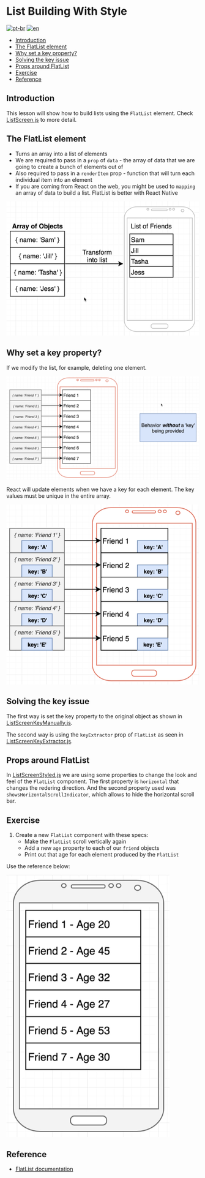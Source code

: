 # List Building With Style
[![pt-br](https://img.shields.io/badge/lang-pt--br-green.svg)](./README.md)
[![en](https://img.shields.io/badge/lang-en-red.svg)](./README-en.md)

- [Introduction](#introduction)
- [The FlatList element](#the-flatlist-element)
- [Why set a key property?](#why-set-a-key-property)
- [Solving the key issue](#solving-the-key-issue)
- [Props around FlatList](#props-around-flatlist)
- [Exercise](#exercise)
- [Reference](#reference)

## Introduction

This lesson will show how to build lists using the `FlatList` element. Check [ListScreen.js](./src/screens/ListScreen.js) to more detail.
## The FlatList element

- Turns an array into a list of elements
- We are required to pass in a `prop` of `data` - the array of data that we are going to create a bunch of elements out of
- Also required to pass in a `renderItem` prop - function that will turn each individual item into an element
- If you are coming from React on the web, you might be used to `mapping` an array of data to build a list. FlatList is better with React Native

![Array to List of Friends](../assets/2022-09-01-19-59-40.png)

## Why set a key property?

If we modify the list, for example, deleting one element. 

![behavior without a key being provided](../assets/2022-09-01-20-16-09.png)

React will update elements when we have a key for each element. The key values must be unique in the entire array.

![behavior with key](../assets/2022-09-01-20-18-37.png)

## Solving the key issue

The first way is set the key property to the original object as shown in [ListScreenKeyManually.js](./src/screens/ListScreenKeyManually.js).

The second way is using the `keyExtractor` prop of `FlatList` as seen in [ListScreenKeyExtractor.js](./src/screens/ListScreenKeyExtractor.js).
## Props around FlatList

In [ListScreenStyled.js](./src/screens/ListScreenStyled.js) we are using some properties to change the look and feel of the `FlatList` component. The first property is `horizontal` that changes the redering direction. And the second property used was `showsHorizontalScrollIndicator`, which allows to hide the horizontal scroll bar.

## Exercise

1. Create a new `FlatList` component with these specs:
    - Make the `FlatList` scroll vertically again
    - Add a new `age` property to each of our `friend` objects
    - Print out that age for each element produced by the `FlatList`

Use the reference below:

![](../assets/2022-09-01-21-34-51.png)
## Reference

- [FlatList documentation](https://reactnative.dev/docs/flatlist)

